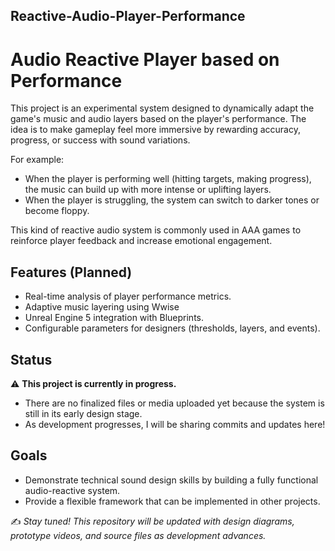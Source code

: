 ## Reactive-Audio-Player-Performance

# Audio Reactive Player based on Performance  

This project is an experimental system designed to dynamically adapt the game's music and audio layers based on the player's performance. The idea is to make gameplay feel more immersive by rewarding accuracy, progress, or success with sound variations.  

For example:  
- When the player is performing well (hitting targets, making progress), the music can build up with more intense or uplifting layers.  
- When the player is struggling, the system can switch to darker tones or become floppy.

This kind of reactive audio system is commonly used in AAA games to reinforce player feedback and increase emotional engagement.  

## Features (Planned)  
- Real-time analysis of player performance metrics.  
- Adaptive music layering using Wwise
- Unreal Engine 5 integration with Blueprints.  
- Configurable parameters for designers (thresholds, layers, and events).  

## Status  
⚠️ **This project is currently in progress.**  
- There are no finalized files or media uploaded yet because the system is still in its early design stage.  
- As development progresses, I will be sharing commits and updates here! 

## Goals  
- Demonstrate technical sound design skills by building a fully functional audio-reactive system.  
- Provide a flexible framework that can be implemented in other projects.  

✍️ *Stay tuned! This repository will be updated with design diagrams, prototype videos, and source files as development advances.*  
